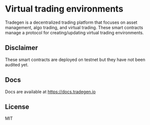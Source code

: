 # Virtual trading environments

Tradegen is a decentralized trading platform that focuses on asset management, algo trading, and virtual trading. These smart contracts manage a protocol for creating/updating virtual trading environments.

## Disclaimer

These smart contracts are deployed on testnet but they have not been audited yet.

## Docs

Docs are available at https://docs.tradegen.io

## License

MIT
